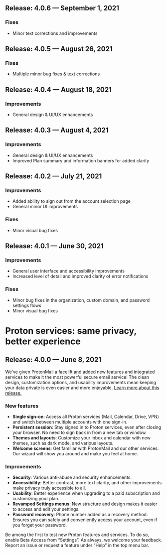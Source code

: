 ## Release: 4.0.6 — September 1, 2021

### Fixes

- Minor text corrections and improvements

## Release: 4.0.5 — August 26, 2021

### Fixes

-   Multiple minor bug fixes & text corrections

## Release: 4.0.4 — August 18, 2021

### Improvements

-   General design & UI/UX enhancements

## Release: 4.0.3 — August 4, 2021

### Improvements

-   General design & UI/UX enhancements
-   Improved Plan summary and information banners for added clarity

## Release: 4.0.2 — July 21, 2021

### Improvements

-   Added ability to sign out from the account selection page
-   General minor UI improvements

### Fixes

-   Minor visual bug fixes

## Release: 4.0.1 — June 30, 2021

### Improvements

-   General user interface and accessibility improvements
-   Increased level of detail and improved clarity of error notifications

### Fixes

-   Minor bug fixes in the organization, custom domain, and password settings flows
-   Minor visual bug fixes

# Proton services: same privacy, better experience

## Release: 4.0.0 — June 8, 2021

We’ve given ProtonMail a facelift and added new features and integrated services to make it the most powerful secure email service! The clean design, customization options, and usability improvements mean keeping your data private is even easier and more enjoyable. [Learn more about this release.](https://protonmail.com/blog/new-protonmail-announcement)

### New features

-   **Single sign-on**: Access all Proton services (Mail, Calendar, Drive, VPN) and switch between multiple accounts with one sign-in.
-   **Persistent session**: Stay signed in to Proton services, even after closing your browser. No need to sign back in from a new tab or window.
-   **Themes and layouts**: Customize your inbox and calendar with new themes, such as dark mode, and various layouts.
-   **Welcome screens**: Get familiar with ProtonMail and our other services. Our wizard will show you around and make you feel at home.

### Improvements

-   **Security**: Various anti-abuse and security enhancements.
-   **Accessibility**: Better contrast, more text clarity, and other improvements make privacy truly accessible to all.
-   **Usability**: Better experience when upgrading to a paid subscription and customizing your plan.
-   **Revamped Settings menus**: New structure and design makes it easier to access and edit your settings.
-   **Password recovery**: Phone number added as a recovery method. Ensures you can safely and conveniently access your account, even if you forget your password.

Be among the first to test new Proton features and services. To do so, enable Beta Access from “Settings”. As always, we welcome your feedback. Report an issue or request a feature under “Help” in the top menu bar.

